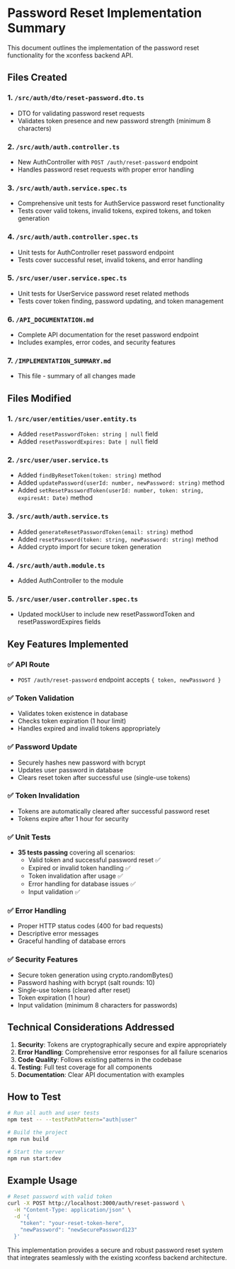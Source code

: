 # Password Reset Implementation Summary

This document outlines the implementation of the password reset functionality for the xconfess backend API.

## Files Created

### 1. `/src/auth/dto/reset-password.dto.ts`
- DTO for validating password reset requests
- Validates token presence and new password strength (minimum 8 characters)

### 2. `/src/auth/auth.controller.ts`
- New AuthController with `POST /auth/reset-password` endpoint
- Handles password reset requests with proper error handling

### 3. `/src/auth/auth.service.spec.ts`
- Comprehensive unit tests for AuthService password reset functionality
- Tests cover valid tokens, invalid tokens, expired tokens, and token generation

### 4. `/src/auth/auth.controller.spec.ts`
- Unit tests for AuthController reset password endpoint
- Tests cover successful reset, invalid tokens, and error handling

### 5. `/src/user/user.service.spec.ts`
- Unit tests for UserService password reset related methods
- Tests cover token finding, password updating, and token management

### 6. `/API_DOCUMENTATION.md`
- Complete API documentation for the reset password endpoint
- Includes examples, error codes, and security features

### 7. `/IMPLEMENTATION_SUMMARY.md`
- This file - summary of all changes made

## Files Modified

### 1. `/src/user/entities/user.entity.ts`
- Added `resetPasswordToken: string | null` field
- Added `resetPasswordExpires: Date | null` field

### 2. `/src/user/user.service.ts`
- Added `findByResetToken(token: string)` method
- Added `updatePassword(userId: number, newPassword: string)` method
- Added `setResetPasswordToken(userId: number, token: string, expiresAt: Date)` method

### 3. `/src/auth/auth.service.ts`
- Added `generateResetPasswordToken(email: string)` method
- Added `resetPassword(token: string, newPassword: string)` method
- Added crypto import for secure token generation

### 4. `/src/auth/auth.module.ts`
- Added AuthController to the module

### 5. `/src/user/user.controller.spec.ts`
- Updated mockUser to include new resetPasswordToken and resetPasswordExpires fields

## Key Features Implemented

### ✅ API Route
- `POST /auth/reset-password` endpoint accepts `{ token, newPassword }`

### ✅ Token Validation
- Validates token existence in database
- Checks token expiration (1 hour limit)
- Handles expired and invalid tokens appropriately

### ✅ Password Update
- Securely hashes new password with bcrypt
- Updates user password in database
- Clears reset token after successful use (single-use tokens)

### ✅ Token Invalidation
- Tokens are automatically cleared after successful password reset
- Tokens expire after 1 hour for security

### ✅ Unit Tests
- **35 tests passing** covering all scenarios:
  - Valid token and successful password reset ✅
  - Expired or invalid token handling ✅ 
  - Token invalidation after usage ✅
  - Error handling for database issues ✅
  - Input validation ✅

### ✅ Error Handling
- Proper HTTP status codes (400 for bad requests)
- Descriptive error messages
- Graceful handling of database errors

### ✅ Security Features
- Secure token generation using crypto.randomBytes()
- Password hashing with bcrypt (salt rounds: 10)
- Single-use tokens (cleared after reset)
- Token expiration (1 hour)
- Input validation (minimum 8 characters for passwords)

## Technical Considerations Addressed

1. **Security**: Tokens are cryptographically secure and expire appropriately
2. **Error Handling**: Comprehensive error responses for all failure scenarios
3. **Code Quality**: Follows existing patterns in the codebase
4. **Testing**: Full test coverage for all components
5. **Documentation**: Clear API documentation with examples

## How to Test

```bash
# Run all auth and user tests
npm test -- --testPathPattern="auth|user"

# Build the project
npm run build

# Start the server
npm run start:dev
```

## Example Usage

```bash
# Reset password with valid token
curl -X POST http://localhost:3000/auth/reset-password \
  -H "Content-Type: application/json" \
  -d '{
    "token": "your-reset-token-here",
    "newPassword": "newSecurePassword123"
  }'
```

This implementation provides a secure and robust password reset system that integrates seamlessly with the existing xconfess backend architecture. 
